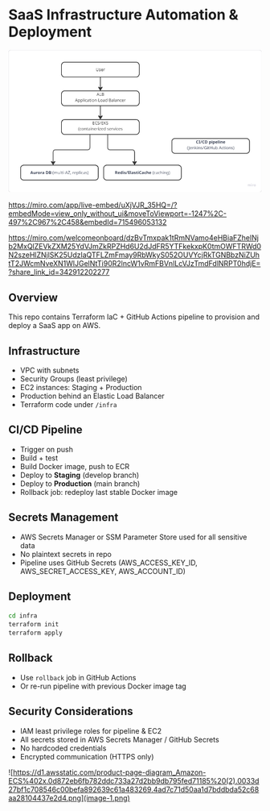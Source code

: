 # SaaS Infrastructure Automation & Deployment

![alt text](image.png)

https://miro.com/app/live-embed/uXjVJR_35HQ=/?embedMode=view_only_without_ui&moveToViewport=-1247%2C-497%2C967%2C458&embedId=715496053132

https://miro.com/welcomeonboard/dzBvTmxpak1tRmNVamo4eHBiaFZhelNjb2MxQlZEVkZXM25YdVJmZkRPZHd6U2dJdFR5YTFkekxpK0tmOWFTRWd0N2szeHlZNjlSK25UdzlaQTFLZmFmay9RbWkyS052OUVYcjRkTGNBbzNiZUhtT2JWcmNveXN1WlJGelNtTi90R2lncW1vRmFBVnlLcVJzTmdFdlNRPT0hdjE=?share_link_id=342912202277

## Overview
This repo contains Terraform IaC + GitHub Actions pipeline to provision and deploy a SaaS app on AWS.

## Infrastructure
- VPC with subnets
- Security Groups (least privilege)
- EC2 instances: Staging + Production
- Production behind an Elastic Load Balancer
- Terraform code under `/infra`

## CI/CD Pipeline
- Trigger on push
- Build + test
- Build Docker image, push to ECR
- Deploy to **Staging** (develop branch)
- Deploy to **Production** (main branch)
- Rollback job: redeploy last stable Docker image

## Secrets Management
- AWS Secrets Manager or SSM Parameter Store used for all sensitive data
- No plaintext secrets in repo
- Pipeline uses GitHub Secrets (AWS_ACCESS_KEY_ID, AWS_SECRET_ACCESS_KEY, AWS_ACCOUNT_ID)

## Deployment
```bash
cd infra
terraform init
terraform apply
```

## Rollback
- Use `rollback` job in GitHub Actions
- Or re-run pipeline with previous Docker image tag

## Security Considerations
- IAM least privilege roles for pipeline & EC2
- All secrets stored in AWS Secrets Manager / GitHub Secrets
- No hardcoded credentials
- Encrypted communication (HTTPS only)



![https://d1.awsstatic.com/product-page-diagram_Amazon-ECS%402x.0d872eb6fb782ddc733a27d2bb9db795fed71185%20(2).0033d27bf1c708546c00befa892639c61a483269.4ad7c71d50aa1d7bddbda52c68aa28104437e2d4.png](image-1.png)